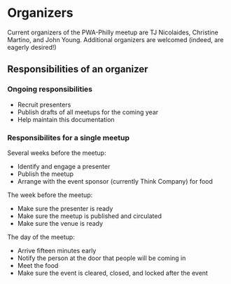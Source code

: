 # Organizers

Current organizers of the PWA-Philly meetup are TJ Nicolaides, Christine Martino, and John Young.  Additional organizers are welcomed (indeed, are eagerly desired!)

## Responsibilities of an organizer


### Ongoing responsibilities

* Recruit presenters
* Publish drafts of all meetups for the coming year
* Help maintain this documentation

### Responsibilites for a single meetup

Several weeks before the meetup:

* Identify and engage a presenter
* Publish the meetup
* Arrange with the event sponsor (currently Think Company) for food

The week before the meetup:

* Make sure the presenter is ready
* Make sure the meetup is published and circulated
* Make sure the venue is ready

The day of the meetup:

* Arrive fifteen minutes early
* Notify the person at the door that people will be coming in
* Meet the food
* Make sure the event is cleared, closed, and locked after the event
